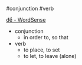 #conjunction #verb 


[để‎ - WordSense](https://www.wordsense.eu/%C4%91%E1%BB%83/)
- conjunction
	- in order to, so that
- verb
	- to place, to set
	- to let, to leave (alone)